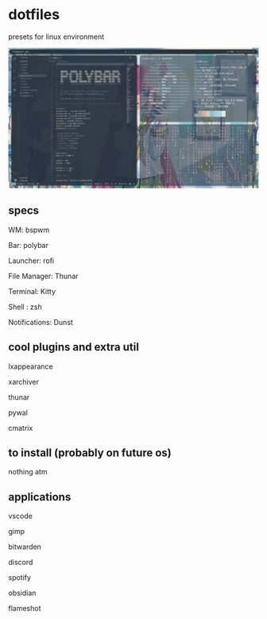 # dotfiles

presets for linux environment

![current fedora desktop](images/fedoradesk.png)

## specs

WM: bspwm

Bar: polybar

Launcher: rofi

File Manager: Thunar

Terminal: Kitty

Shell : zsh

Notifications: Dunst

## cool plugins and extra util

lxappearance

xarchiver

thunar

pywal

cmatrix

## to install (probably on future os)

nothing atm

## applications

vscode

gimp

bitwarden

discord

spotify

obsidian

flameshot
